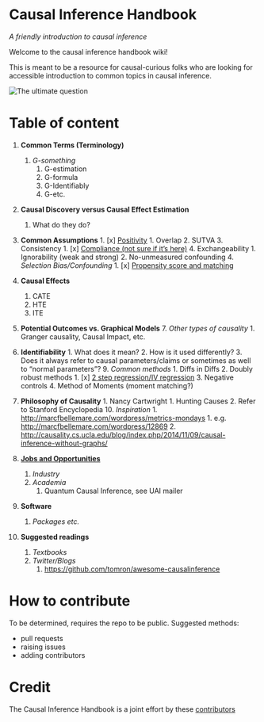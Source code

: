 Causal Inference Handbook
============================
*A friendly introduction to causal inference*

<!-- # How to read
Head over to the [Wiki section](https://github.com/limorigu/causal-inf-handbook/wiki) for all entires on fundamentals of causal inference! -->

Welcome to the causal inference handbook wiki!

This is meant to be a resource for causal-curious folks who are looking for accessible introduction to common topics in causal inference. 

![The ultimate question](https://github.com/limorigu/causal-inf-handbook/blob/master/img/Chick-and-Egg.jpg)

Table of content
===============
1. **Common Terms (Terminology)**
    1. _G-something_
        1. G-estimation
        2. G-formula
        3. G-Identifiably
        4. G-etc.
        
2. **Causal Discovery versus Causal Effect Estimation**
    1. What do they do?
    
3. **Common Assumptions**
        1. [x] [Positivity](Common_terms/Assumptions/Positivity.md)
            1. Overlap
        2. SUTVA
        3. Consistency
            1. [x] [Compliance (not sure if it’s here)](Common_terms/Assumptions/Compliance.md)
        4. Exchangeability
            1. Ignorability (weak and strong)
            2. No-unmeasured confounding
     4. _Selection Bias/Confounding_
         1. [x] [Propensity score and matching](Common_terms/Propensity.md)
4. **Causal Effects**
     1. CATE
     2. HTE
     3. ITE
5. **Potential Outcomes vs. Graphical Models**
     7. _Other types of causality_
         1. Granger causality, Causal Impact, etc.
6. **Identifiability**
         1. What does it mean?
         2. How is it used differently?
         3. Does it always refer to causal parameters/claims or sometimes as well to “normal parameters”?
     9. _Common methods_
         1. Diffs in Diffs
         2. Doubly robust methods
             1. [x] [2 step regression/IV regression](Common_terms/Doubly_robust.md)
         3. Negative controls
         4. Method of Moments (moment matching?)
7. **Philosophy of Causality**
         1. Nancy Cartwright
             1. Hunting Causes
         2. Refer to Stanford Encyclopedia
      10. _Inspiration_
          1. http://marcfbellemare.com/wordpress/metrics-mondays
              1. e.g. http://marcfbellemare.com/wordpress/12869
          2. http://causality.cs.ucla.edu/blog/index.php/2014/11/09/causal-inference-without-graphs/
2. [**Jobs and Opportunities**](https://github.com/limorigu/causal-inf-handbook/blob/master/Jobs-and-Opportunities/Jobs-and-Opportunities.md)
    1. _Industry_
    2. _Academia_
        1. Quantum Causal Inference, see UAI mailer
3. **Software**
    1. _Packages etc._
4. **Suggested readings**
    1. _Textbooks_
    2. _Twitter/Blogs_
        1. https://github.com/tomron/awesome-causalinference



# How to contribute

To be determined, requires the repo to be public.
Suggested methods:
- pull requests
- raising issues
- adding contributors


# Credit
The Causal Inference Handbook is a joint effort by these [contributors](https://github.com/limorigu/causal-inf-handbook/graphs/contributors)


